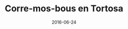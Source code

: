 ---
layout: post
categories: day-by-day
date: 2016-06-24
title: Corre-mos-bous en Tortosa
image:
  thumbnail: /images/blog/thumbnails/2016-06-24-corre-mos-bous-en-tortosa.jpg
  path: /images/blog/2016-06-24-corre-mos-bous-en-tortosa.jpg
---